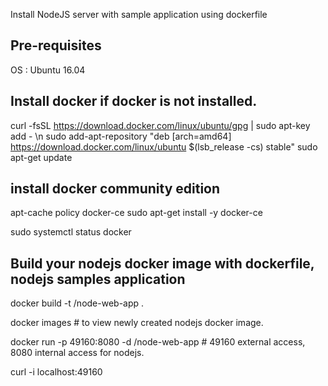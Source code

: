 
Install NodeJS server with sample application using dockerfile 

## Pre-requisites 

OS : Ubuntu 16.04

## Install docker if docker is not installed. 

 curl -fsSL https://download.docker.com/linux/ubuntu/gpg | sudo apt-key add - \n
 sudo add-apt-repository "deb [arch=amd64] https://download.docker.com/linux/ubuntu $(lsb_release -cs) stable"
 sudo apt-get update

## install docker community edition

 apt-cache policy docker-ce
 sudo apt-get install -y docker-ce

 sudo systemctl status docker

## Build your nodejs docker image with dockerfile, nodejs samples application 

  docker build -t <your username>/node-web-app .

  docker images     # to view newly created nodejs docker image. 
  
  docker run -p 49160:8080 -d <your username>/node-web-app    # 49160 external access, 8080 internal access for nodejs.
  
  curl -i localhost:49160 
